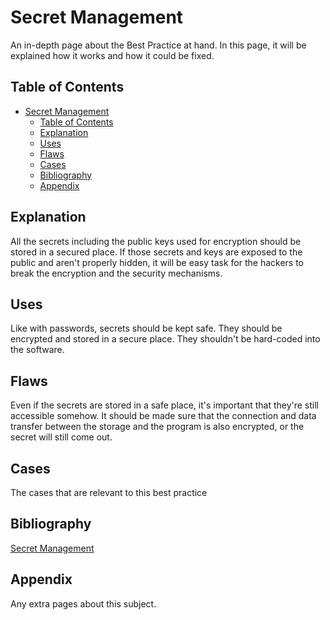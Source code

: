 # Secret Management

An in-depth page about the Best Practice at hand. In this page, it will be explained how it works and how it could be fixed. 

## Table of Contents
- [Secret Management](#secret-management)
  - [Table of Contents](#table-of-contents)
  - [Explanation](#explanation)
  - [Uses](#uses)
  - [Flaws](#flaws)
  - [Cases](#cases)
  - [Bibliography](#bibliography)
  - [Appendix](#appendix)

## Explanation 
All the secrets including the public keys used for encryption should be stored in a secured place. If those secrets and keys are exposed to the public and aren't properly hidden, it will be easy task for the hackers to break the encryption and the security mechanisms.

## Uses
Like with passwords, secrets should be kept safe. They should be encrypted and stored in a secure place. They shouldn't be hard-coded into the software.

## Flaws
Even if the secrets are stored in a safe place, it's important that they're still accessible somehow. It should be made sure that the connection and data transfer between the storage and the program is also encrypted, or the secret will still come out.

## Cases
The cases that are relevant to this best practice

## Bibliography
[Secret Management](https://www.cyberark.com/what-is/secrets-management/)

## Appendix
Any extra pages about this subject.